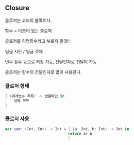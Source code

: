 ##  Closure



클로저는 코드의 블록이다.

함수 = 이름이 있는 클로저 

클로저를 익명함수라고 부르지 말것!!

일급 시민 / 일급 객체

변수 상수 등으로 저장 가능, 전달인자로 전달이 가능

클로저는 함수의 전달인자로 많이 사용된다.

### 클로저 형태

```swift
{ (매개변수 목록) -> 반환타입 in
	실행 코드
}
```



### 클로저 사용

```swift
var sum: (Int, Int) -> Int = { (a: Int, b: Int) -> Int in
                             return a+ b
                             }
```

